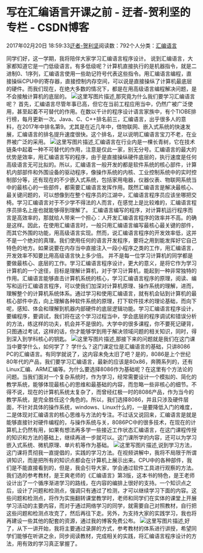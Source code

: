 
# 写在汇编语言开课之前 - 迂者-贺利坚的专栏 - CSDN博客

2017年02月20日 18:59:33[迂者-贺利坚](https://me.csdn.net/sxhelijian)阅读数：792个人分类：[汇编语言																](https://blog.csdn.net/sxhelijian/article/category/6698546)



同学们好，这一学期，我将陪伴大家学习汇编语言程序设计。
说到汇编语言，大家都知道它是一门低级语言。有多低级呢？计算机直接执行的是机器指令，就是二进制0、1序列，汇编语言使用一些助记符号代表这些指令。用汇编语言编程，直接操纵CPU中的寄存器，直接控制内存空间，可以说是直接操纵了计算机最底层的硬件。而我们现在，在绝大多数的情况下，都是在用高级语言编程解决问题，是不会接触计算机的底层的。
![这里写图片描述](https://img-blog.csdn.net/20170220181055355?watermark/2/text/aHR0cDovL2Jsb2cuY3Nkbi5uZXQvc3hoZWxpamlhbg==/font/5a6L5L2T/fontsize/400/fill/I0JBQkFCMA==/dissolve/70/gravity/SouthEast)[ ](https://img-blog.csdn.net/20170220181055355?watermark/2/text/aHR0cDovL2Jsb2cuY3Nkbi5uZXQvc3hoZWxpamlhbg==/font/5a6L5L2T/fontsize/400/fill/I0JBQkFCMA==/dissolve/70/gravity/SouthEast)
那究竟为什么我们要学习汇编语言呢？
首先，汇编语言尽管年事已高，但它在当前工程应用当中，仍然广被广泛使用，甚至起着不可替代的作用。在数以千计的程序设计语言家族中，有个TIOBE排行榜，每月更新一次。Java、C、C++排名前三，汇编语言，出乎很多人的意料，在2017年中排名第9。尤其是在近几年中，借物联网、嵌入式系统的快速发展，汇编语言的排名提升速度很快。这个排名，足以说明汇编语言宝刀不老，在业界被广泛的采用。
![这里写图片描述](https://img-blog.csdn.net/20170220181142119?watermark/2/text/aHR0cDovL2Jsb2cuY3Nkbi5uZXQvc3hoZWxpamlhbg==/font/5a6L5L2T/fontsize/400/fill/I0JBQkFCMA==/dissolve/70/gravity/SouthEast)[ ](https://img-blog.csdn.net/20170220181142119?watermark/2/text/aHR0cDovL2Jsb2cuY3Nkbi5uZXQvc3hoZWxpamlhbg==/font/5a6L5L2T/fontsize/400/fill/I0JBQkFCMA==/dissolve/70/gravity/SouthEast)
汇编语言在行业内是一棵长青树，它在技术链条中起着一种不可替代的作用，注意是仅此一家，别无分号。汇编语言的最大的优势是效率，用汇编语言写的程序，由于是直接操纵硬件底层的，执行速度是任何高级语言无可比拟的。所以，汇编语言一般开发的都是软件系统的核心部件，计算机内部部件和外围设备的驱动程序，像操作系统的内核、工业控制系统中的实时控制部分等，还有现在的不少嵌入式系统，包括家用电器，仪器仪表、物联网系统当中的最核心的一些部件，都需要汇编语言发挥作用。既然汇编语言是解决最核心、最关键问题的，可以想像到在整个程序员的江湖中，汇编语言程序员应该坐哪把交椅。学习汇编语言对于不少学不得法的人而言，在感觉上是比较难的，汇编语言程序员排名上座也就能够得到理解了。
汇编语言编写的程序，对计算机运行程序而言是高效率的，那就给人带来一个担心：人开发汇编语言程序的效率并不高。的确是这样。因此，在使用汇编语言时，一般只用汇编语言编写最核心最关键的部件，而其它外围的功能，用高级语言实现。然而，说汇编语言程序的开发效率低，这并不是一个绝对的真理。我们使用任何的语言开发程序，要将之用到能发挥好它自己特色的地方。如果说要在内存当中直接注入一段小程序之类的工作，用汇编语言，开发效率不知要比用高级语言快上多少倍。
并不是每一位学习计算机的同学都是要做最核心、底层的工作。学习汇编语言程序设计，更大的意义，是将它作为学习计算机的一个途径，目标是理解计算机，对于学习计算机，能起到一种非常独特的作用。汇编语言能够直击计算机系统的核心，学习汇编语言程序的原理，阅读、编写和运行汇编语言程序，可以使我们加深对计算机原理、操作系统的理解，进而，理解整个的计算机系统体系。通过学习和使用汇编语言，就有机会钻到计算机的最核心部件中去，向上理解各种软件系统的原理，打下软件技术的理论基础，而向下呢，感知、体会和理解到机器内部硬件的底层逻辑功能。学习汇编语言程序设计，要编程序，要调试，我们将在这个学习过程当中，学会底层的程序调试和错误分析的方法，练这样的功夫，机会并不是很的。大学中的很多课程，你不要死记硬背，只图通过考试，这样的话，你才能够学到用于解决领域问题的相关知识，同时，得到深入到学科核心的钥匙。
![这里写图片描述](https://img-blog.csdn.net/20170220181508718?watermark/2/text/aHR0cDovL2Jsb2cuY3Nkbi5uZXQvc3hoZWxpamlhbg==/font/5a6L5L2T/fontsize/400/fill/I0JBQkFCMA==/dissolve/70/gravity/SouthEast)[ ](https://img-blog.csdn.net/20170220181508718?watermark/2/text/aHR0cDovL2Jsb2cuY3Nkbi5uZXQvc3hoZWxpamlhbg==/font/5a6L5L2T/fontsize/400/fill/I0JBQkFCMA==/dissolve/70/gravity/SouthEast)
那接下来的问题就是我们在这门课当中要学什么，如何学了？
学什么？这门课定位是汇编语言的基础，只讲8086 PC的汇编语言。有同学就说了，这内容未免太旧了吧？是的，8086是上个世纪80年代的产品，我们要学习汇编语言，最新的应该是80x86，奔腾系列的，还有Linux汇编、ARM汇编等。为什么要选择8086作为基础呢？在这里有个方法论的问题。当我们面对一个复杂系统时，作为学习，经常需要设计一个模拟的、简化的教学系统，能够体现最核心的思维和最基础的内容，而忽略一些非核心的细节。不得不说，现在的计算机系统太复杂了，而曾经红极一时的8086产品，作为当今的教学系统，是完全胜任这个角色的。所以，我们选择8086，并且只涉及硬件层面，不针对具体的操作系统，windows、Linux什么的，一是要降低入门的难度，二是体现对汇编语言的核心思维与方法的专注。不过话又说回来，汇编语言是就是能够直接针对硬件编程的，与操作系统与关，8086PC中的很多技术，在现在的计算机上仍然有用，如果有想法再多学一些接近工作状态汇编语言，在这门课程传授的知识和方法的基础上，继续再进一步就可以。这门课所学的内容，还可以为学习嵌入式系统、微机原理、单片机等作为基础。
![这里写图片描述](https://img-blog.csdn.net/20170220181651876?watermark/2/text/aHR0cDovL2Jsb2cuY3Nkbi5uZXQvc3hoZWxpamlhbg==/font/5a6L5L2T/fontsize/400/fill/I0JBQkFCMA==/dissolve/70/gravity/SouthEast)[ ](https://img-blog.csdn.net/20170220181651876?watermark/2/text/aHR0cDovL2Jsb2cuY3Nkbi5uZXQvc3hoZWxpamlhbg==/font/5a6L5L2T/fontsize/400/fill/I0JBQkFCMA==/dissolve/70/gravity/SouthEast)
说到学习方法，这门课将贯彻我一直提倡的，实践的学习方法。在视频讲解中，我将不局限于所谓讲知识，而是把所有的知识点都会在计算机上展示出来。CPU中的各种部件，我们是不能直接看到的，但是，我会引导大家，学会通过软件工具进行观察的方法。我们选的参考教材，是王爽老师的《汇编语言》第3版，这本书的特色，是王老师设计出了一个循序渐进学习的路线，在内容的编排上很好的支持。一个知识点之后，设计了问题和检测点，强调只有通过了检测，才可以继续学习下面的内容。这些问题和检测点，将作为实施翻转课堂教学时，老师和同学们在实体的课堂上开展学习活动的主要内容，而对于通过网络学习的同学，就需要自己对照教材，自行把这些问题和检测点攻克了，然后再往下走。另外，为支持大家的实践学习，我也将再建设一些其他的配套的资源，通过我的博客免费公布。
![这里写图片描述](https://img-blog.csdn.net/20170220185827675?watermark/2/text/aHR0cDovL2Jsb2cuY3Nkbi5uZXQvc3hoZWxpamlhbg==/font/5a6L5L2T/fontsize/400/fill/I0JBQkFCMA==/dissolve/70/gravity/SouthEast)[ ](https://img-blog.csdn.net/20170220185827675?watermark/2/text/aHR0cDovL2Jsb2cuY3Nkbi5uZXQvc3hoZWxpamlhbg==/font/5a6L5L2T/fontsize/400/fill/I0JBQkFCMA==/dissolve/70/gravity/SouthEast)
好了，从下一讲开始，我将主要通过录屏的方式，参考教材的体系进行讲授，希望同学们能够在听讲之余，同步阅读教材，完成相关的实践，将汇编语言程序设计的方法，用有效的学习真正掌握了。
[            ](https://img-blog.csdn.net/20170220185827675?watermark/2/text/aHR0cDovL2Jsb2cuY3Nkbi5uZXQvc3hoZWxpamlhbg==/font/5a6L5L2T/fontsize/400/fill/I0JBQkFCMA==/dissolve/70/gravity/SouthEast)

[
  ](https://img-blog.csdn.net/20170220181651876?watermark/2/text/aHR0cDovL2Jsb2cuY3Nkbi5uZXQvc3hoZWxpamlhbg==/font/5a6L5L2T/fontsize/400/fill/I0JBQkFCMA==/dissolve/70/gravity/SouthEast)
